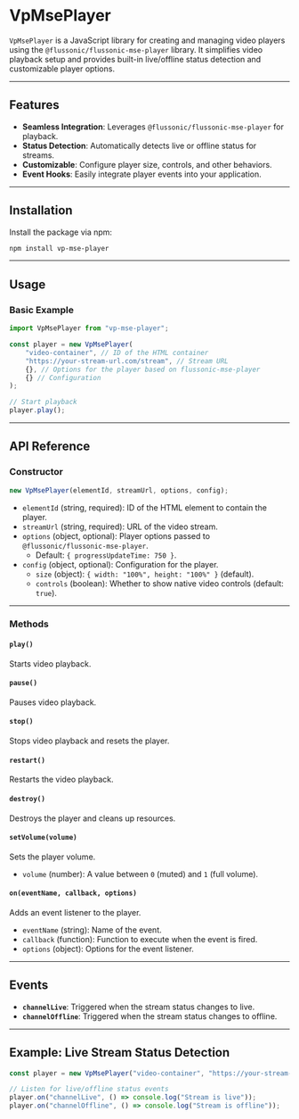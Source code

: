 # VpMsePlayer

`VpMsePlayer` is a JavaScript library for creating and managing video players using the `@flussonic/flussonic-mse-player` library. It simplifies video playback setup and provides built-in live/offline status detection and customizable player options.

---

## Features

- **Seamless Integration**: Leverages `@flussonic/flussonic-mse-player` for playback.
- **Status Detection**: Automatically detects live or offline status for streams.
- **Customizable**: Configure player size, controls, and other behaviors.
- **Event Hooks**: Easily integrate player events into your application.

---

## Installation

Install the package via npm:

```bash
npm install vp-mse-player
```

---

## Usage

### Basic Example

```javascript
import VpMsePlayer from "vp-mse-player";

const player = new VpMsePlayer(
	"video-container", // ID of the HTML container
	"https://your-stream-url.com/stream", // Stream URL
	{}, // Options for the player based on flussonic-mse-player
	{} // Configuration
);

// Start playback
player.play();
```

---

## API Reference

### Constructor

```javascript
new VpMsePlayer(elementId, streamUrl, options, config);
```

- `elementId` (string, required): ID of the HTML element to contain the player.
- `streamUrl` (string, required): URL of the video stream.
- `options` (object, optional): Player options passed to `@flussonic/flussonic-mse-player`.
  - Default: `{ progressUpdateTime: 750 }`.
- `config` (object, optional): Configuration for the player.
  - `size` (object): `{ width: "100%", height: "100%" }` (default).
  - `controls` (boolean): Whether to show native video controls (default: `true`).

---

### Methods

#### `play()`

Starts video playback.

#### `pause()`

Pauses video playback.

#### `stop()`

Stops video playback and resets the player.

#### `restart()`

Restarts the video playback.

#### `destroy()`

Destroys the player and cleans up resources.

#### `setVolume(volume)`

Sets the player volume.

- `volume` (number): A value between `0` (muted) and `1` (full volume).

#### `on(eventName, callback, options)`

Adds an event listener to the player.

- `eventName` (string): Name of the event.
- `callback` (function): Function to execute when the event is fired.
- `options` (object): Options for the event listener.

---

## Events

- **`channelLive`**: Triggered when the stream status changes to live.
- **`channelOffline`**: Triggered when the stream status changes to offline.

---

## Example: Live Stream Status Detection

```javascript
const player = new VpMsePlayer("video-container", "https://your-stream-url.com/stream");

// Listen for live/offline status events
player.on("channelLive", () => console.log("Stream is live"));
player.on("channelOffline", () => console.log("Stream is offline"));
```
